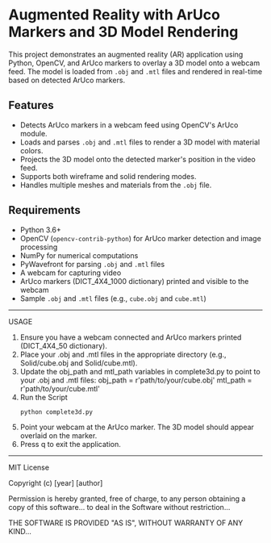 # Augmented Reality with ArUco Markers and 3D Model Rendering

This project demonstrates an augmented reality (AR) application using Python, OpenCV, and ArUco markers to overlay a 3D model onto a webcam feed. 
The model is loaded from `.obj` and `.mtl` files and rendered in real-time based on detected ArUco markers.

## Features
- Detects ArUco markers in a webcam feed using OpenCV's ArUco module.
- Loads and parses `.obj` and `.mtl` files to render a 3D model with material colors.
- Projects the 3D model onto the detected marker's position in the video feed.
- Supports both wireframe and solid rendering modes.
- Handles multiple meshes and materials from the `.obj` file.

## Requirements
- Python 3.6+
- OpenCV (`opencv-contrib-python`) for ArUco marker detection and image processing
- NumPy for numerical computations
- PyWavefront for parsing `.obj` and `.mtl` files
- A webcam for capturing video
- ArUco markers (DICT_4X4_1000 dictionary) printed and visible to the webcam
- Sample `.obj` and `.mtl` files (e.g., `cube.obj` and `cube.mtl`)

----------------------------------------------------------------------------------------------------------------------------------------------------------------

USAGE

1. Ensure you have a webcam connected and ArUco markers printed (DICT_4X4_50 dictionary).
2. Place your .obj and .mtl files in the appropriate directory (e.g., Solid/cube.obj and Solid/cube.mtl).
3. Update the obj_path and mtl_path variables in complete3d.py to point to your .obj and .mtl files:
	obj_path = r'path/to/your/cube.obj'
 	mtl_path = r'path/to/your/cube.mtl'
4. Run the Script 
	```bash 
 	python complete3d.py

5. Point your webcam at the ArUco marker. The 3D model should appear overlaid on the marker.
6. Press q to exit the application.


----------------------------------------------------------------------------------------------------------------------------------------------------------------
	
MIT License

Copyright (c) [year] [author]

Permission is hereby granted, free of charge, to any person obtaining a copy
of this software... to deal in the Software without restriction...

THE SOFTWARE IS PROVIDED "AS IS", WITHOUT WARRANTY OF ANY KIND...
